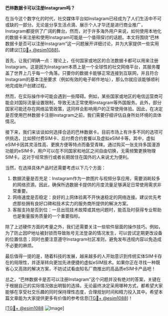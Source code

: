 **巴林数据卡可以注册Instagram吗？**

在当今这个数字化的时代，社交媒体平台如Instagram已经成为了人们生活中不可或缺的一部分。无论是分享生活点滴、展示个人才华还是进行商业推广，Instagram都提供了广阔的舞台。然而，对于许多海外用户来说，如何使用本地化的数据卡来注册和使用Instagram可能是一个值得探讨的话题。本文将围绕“巴林数据卡是否可以注册Instagram”这一问题展开详细讨论，并为大家提供一些实用的建议[[TG💪+ @esim1088](https://t.me/s/esim1088)]。

首先，让我们明确一点：理论上，任何国家或地区的合法数据卡都可以用来注册Instagram。这是因为Instagram本质上是一个全球性的社交网络平台，其服务覆盖了世界上几乎每一个角落。只要你的数据卡能够正常连接到互联网，并且符合Instagram的基本注册要求（例如有效的电子邮件地址），那么你就应该能够顺利地完成账户创建过程。

然而，在实际操作中可能会遇到一些障碍。例如，某些国家或地区的电信运营商可能会对国际流量设置限制，导致无法正常使用Instagram等外国服务。此外，部分国家可能还存在网络监管政策，这同样会影响用户的正常使用体验。因此，在决定是否使用巴林数据卡注册Instagram之前，我们需要仔细评估自身所处环境的具体情况。

接下来，我们来谈谈如何选择合适的巴林数据卡。目前市场上有许多不同的选项可供挑选，比如预付费SIM卡、后付费合约套餐以及虚拟eSIM卡等。其中，虚拟eSIM卡因其灵活性高、更换方便等特点而备受青睐。通过购买一张支持多国漫游功能的eSIM卡，用户可以在不同国家和地区之间自由切换，无需频繁更换物理SIM卡。这对于经常旅行或者长期居住在国外的人来说尤为便利。

当然，在选择具体产品时还需要考虑以下几个方面：
1. 数据流量是否充足：Instagram作为一款图片与视频分享应用，需要消耗较多的网络资源。因此，确保所选数据卡提供的月度流量足够满足日常使用需求非常重要。
2. 网络速度是否稳定：良好的上网体验离不开快速稳定的网络连接。建议优先考虑那些拥有良好口碑和技术实力的服务商所提供的解决方案。
3. 客服支持是否到位：一旦出现技术故障或其他问题时，能否及时获得专业帮助也是衡量服务质量的一个重要指标。

除了上述硬件方面的考量之外，我们还需要关注一些软件层面的操作技巧。例如，为了防止因IP地址被封锁而导致账号无法登录的情况发生，可以尝试定期更改设备的位置信息；同时也要注意遵守Instagram社区准则，避免发布违规内容以免造成不必要的麻烦。

最后值得一提的是，随着科技的发展，越来越多的人开始意识到传统实体SIM卡存在的局限性，并逐渐转向更加先进便捷的虚拟eSIM技术。如果你正在寻找一种既省心又高效的解决方案，不妨试试看由知名厂商推出的高品质eSIM卡产品吧！

总之，“巴林数据卡是否可以注册Instagram”这个问题并没有绝对的答案，关键在于根据自己的实际情况做出明智的选择。无论最终决定采用哪种方式，都希望大家能够在享受社交乐趣的同时保持理性态度，合理规划时间和精力投入其中。希望本篇文章能为大家提供更多有价值的参考信息[[TG💪+ @esim1088](https://t.me/s/esim1088)]！

[[TG💪+ @esim1088](https://t.me/s/esim1088) ![Image](https://i.postimg.cc/4NQfJmqS/Snipaste-2025-05-13-00-14-12.png)]